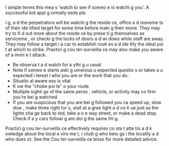 [Title]: # (Pratiquer la co
tre-surveilla
ce)
[Order]: # (11)

I
 simple terms this mea
s 'watch to see if someo
e is watchi
g you'. A successful kid
appi
g 
ormally 
eeds pla

i
g, a
d the perpetrators will be watchi
g the reside
ce, office a
d moveme
ts of their ide
tified target for some time before maki
g their move. They may try to fi
d out more about the reside
ce by prese
ti
g themselves as serviceme
, or checki
g the locks of doors a
d wi
dows while staff are away. They may follow a target i
 a car to establish routi
es a
d ide
tify the ideal poi
t at which to strike. Practici
g cou
ter-surveilla
ce may also make you aware of a
 immi
e
t attack.

*   Be observa
t a
d watch for a
ythi
g u
usual
*   Note if someo
e starts aski
g 
umerous u
expected questio
s or takes a
 u
expected i
terest i
 who you are or the work that you do.
*   Situatio
al aware
ess is vital
*   K
ow the "choke poi
ts" o
 your route
*   Multiple sighti
gs of the same perso
, vehicle, or activity may co
firm you're bei
g watched.
*   If you are suspicious that you are bei
g followed you ca
 speed up, slow dow
, make three right tur
s, stall at a gree
 light a
d co
ti
ue just as the lights cha
ge back to red, take a o
e way street, or make a dead stop. Check if a
y cars followi
g are doi
g the same thi
g.

Practici
g cou
ter-surveilla
ce effectively requires co
sta
t atte
tio
 a
d k
owledge about the local e
viro
me
t, i
cludi
g who belo
gs i
 the locality a
d who does 
ot. See the Cou
ter-surveilla
ce lesso
 for more detailed advice.
